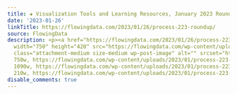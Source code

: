 ```yaml
---
title: ✚ Visualization Tools and Learning Resources, January 2023 Roundup
date: '2023-01-26'
linkTitle: https://flowingdata.com/2023/01/26/process-223-roundup/
source: FlowingData
description: <p><a href="https://flowingdata.com/2023/01/26/process-223-roundup/"><img
  width="750" height="420" src="https://flowingdata.com/wp-content/uploads/2023/01/process-223-featured-750x420.png"
  class="attachment-medium size-medium wp-post-image" alt="" srcset="https://flowingdata.com/wp-content/uploads/2023/01/process-223-featured-750x420.png
  750w, https://flowingdata.com/wp-content/uploads/2023/01/process-223-featured-1090x610.png
  1090w, https://flowingdata.com/wp-content/uploads/2023/01/process-223-featured-210x118.png
  210w, https://flowingdata.com/wp-content/uploads/2023/01/process-223-featured- ...
disable_comments: true
---
```

<p><a href="https://flowingdata.com/2023/01/26/process-223-roundup/"><img width="750" height="420" src="https://flowingdata.com/wp-content/uploads/2023/01/process-223-featured-750x420.png" class="attachment-medium size-medium wp-post-image" alt="" srcset="https://flowingdata.com/wp-content/uploads/2023/01/process-223-featured-750x420.png 750w, https://flowingdata.com/wp-content/uploads/2023/01/process-223-featured-1090x610.png 1090w, https://flowingdata.com/wp-content/uploads/2023/01/process-223-featured-210x118.png 210w, https://flowingdata.com/wp-content/uploads/2023/01/process-223-featured- ...